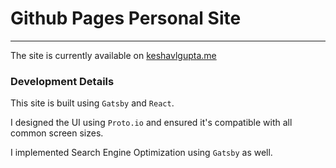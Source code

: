 # Github Pages Personal Site
***

The site is currently available on [keshavlgupta.me](https://keshavlgupta.me)

### Development Details
This site is built using `Gatsby` and `React`.

I designed the UI using `Proto.io` and ensured it's compatible with all common screen sizes.

I implemented Search Engine Optimization using `Gatsby` as well.
